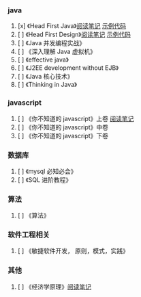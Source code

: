 ### java

1. [x] 《Head First Java》[阅读笔记](https://github.com/liu-dongyu/reading-plan/blob/master/head-first-java/note.md) [示例代码](https://github.com/liu-dongyu/reading-plan/tree/master/head-first-java/code)
2. [ ] 《Head First Design》[阅读笔记](https://github.com/liu-dongyu/reading-plan/blob/master/head-first-design/note.md) [示例代码](https://github.com/liu-dongyu/reading-plan/tree/master/head-first-design/code)
3. [ ] 《Java 并发编程实战》
4. [ ] 《深入理解 Java 虚拟机》
5. [ ] 《effective java》
6. [ ] 《J2EE development without EJB》
7. [ ] 《Java 核心技术》
8. [ ] 《Thinking in Java》

### javascript

1. [ ] 《你不知道的 javascript》上卷 [阅读笔记](https://github.com/liu-dongyu/reading-plan/blob/master/u-dont-konw-js/bookone.md)
2. [ ] 《你不知道的 javascript》中卷
3. [ ] 《你不知道的 javascript》下卷

### 数据库

1. [ ] 《mysql 必知必会》
2. [ ] 《SQL 进阶教程》

### 算法

1. [ ] 《算法》

### 软件工程相关

1. [ ] 《敏捷软件开发， 原则，模式，实践》

### 其他

1. [ ] 《经济学原理》[阅读笔记](https://github.com/liu-dongyu/reading-plan/blob/master/economic-principles/note.md)
